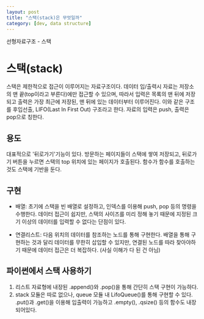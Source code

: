 ```yaml
---
layout: post
title: "스택(stack)은 무엇일까"
category: [dev, data structure]
---
```


선형자료구조 - 스택

<h1>스택(stack)</h1>

스택은 제한적으로 접근이 이루어지는 자료구조이다. 데이터 입/출력시 자료는 저장소의 맨 끝(top이라고 부른다)에만 접근할 수 있으며, 따라서 입력은 목록의 맨 뒤에 저장되고 출력은 가장 최근에 저장된, 맨 뒤에 있는 데이터부터 이루어진다. 이와 같은 구조를 후입선출, LIFO(Last In First Out) 구조라고 한다. 자료의 입력은 push, 출력은 pop으로 칭한다.

<h2>용도</h2>

대표적으로 '뒤로가기'기능이 있다. 방문하는 페이지들이 스택에 쌓여 저장되고, 뒤로가기 버튼을 누르면 스택의 top 위치에 있는 페이지가 호출된다. 함수가 함수를 호출하는 것도 스택에 기반을 둔다.

<h2>구현</h2>

-   배열: 초기에 스택을 빈 배열로 설정하고, 인덱스를 이용해 push, pop 등의 명령을 수행한다. 데이터 접근이 쉽지만, 스택의 사이즈를 미리 정해 놓기 때문에 지정된 크기 이상의 데이터를 입력할 수 없다는 단점이 있다.

-   연결리스트: 다음 위치의 데이터를 참조하는 노드를 통해 구현한다. 배열을 통해 구현하는 것과 달리 데이터를 무한히 삽입할 수 있지만, 연결된 노드를 따라 찾아야하기 때문에 데이터 접근은 더 복잡하다. (사실 이해가 다 된 건 아님)

<h2>파이썬에서 스택 사용하기</h2>

1. 리스트 자료형에 내장된 .append()와 .pop()을 통해 간단히 스택 구현이 가능하다.
2. stack 모듈은 따로 없으나, queue 모듈 내 LifoQueue()를 통해 구현할 수 있다. .put()과 .get()을 이용해 입출력이 가능하고 .empty(), .qsize() 등의 함수도 내장되어있다.
